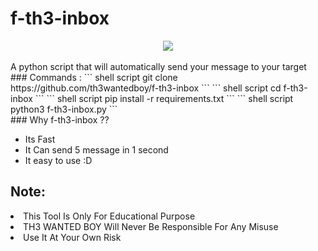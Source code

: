 # <b>f-th3-inbox</b>
<center>
<a href="https://twitter.com/th3wantedboy">
      <img src="https://img.shields.io/twitter/follow/th3wantedboy?style=social">
  </a>
      </center>
      <br/>
A python script that will automatically send your message to your target
<br/>
### Commands :
``` shell script
git clone https://github.com/th3wantedboy/f-th3-inbox
```
``` shell script
cd f-th3-inbox
```
``` shell script
pip install -r requirements.txt
```
``` shell script
python3 f-th3-inbox.py
```
<br/>
### Why f-th3-inbox ??

- Its Fast
- It Can send 5 message in 1 second
- It easy to use :D

## Note:
<li>This Tool Is Only For Educational Purpose</li>
<li>TH3 WANTED BOY Will Never Be Responsible For Any Misuse</li>
<li>Use It At Your Own Risk</li>
